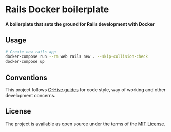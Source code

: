 # Rails Docker boilerplate

#### A boilerplate that sets the ground for Rails development with Docker

## Usage

```sh
# Create new rails app
docker-compose run --rm web rails new . --skip-collision-check
docker-compose up
```

## Conventions

This project follows [C-Hive guides](https://github.com/c-hive/guides) for code style, way of working and other development concerns.

## License

The project is available as open source under the terms of the [MIT License](http://opensource.org/licenses/MIT).
